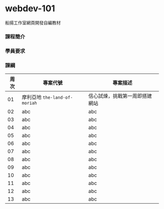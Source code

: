 # webdev-101
船揚工作室網頁開發自編教材

### 課程簡介

### 學員要求

### 課綱
|周次|專案代號|專案描述|
|----|----|----|
|01|摩利亞地 `the-land-of-moriah`|信心試煉，挑戰第一周即搭建網站|
|02|abc|abc|
|03|abc|abc|
|04|abc|abc|
|05|abc|abc|
|06|abc|abc|
|07|abc|abc|
|08|abc|abc|
|09|abc|abc|
|10|abc|abc|
|11|abc|abc|
|12|abc|abc|
|13|abc|abc|
